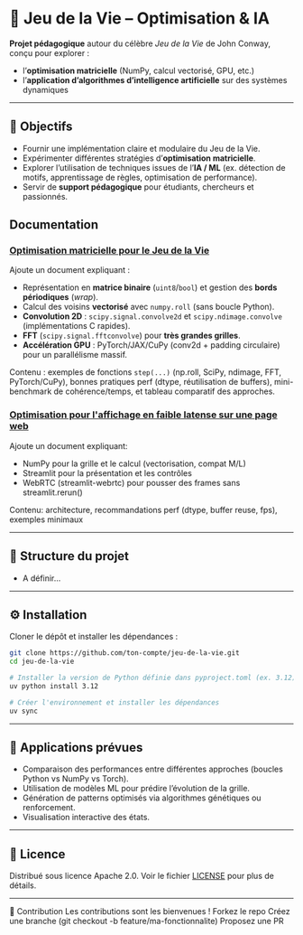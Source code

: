 # 🧬 Jeu de la Vie – Optimisation & IA

**Projet pédagogique** autour du célèbre *Jeu de la Vie* de John Conway, conçu pour explorer :  
- l’**optimisation matricielle** (NumPy, calcul vectorisé, GPU, etc.)  
- l’**application d’algorithmes d’intelligence artificielle** sur des systèmes dynamiques  

---

## 🚀 Objectifs

- Fournir une implémentation claire et modulaire du Jeu de la Vie.  
- Expérimenter différentes stratégies d’**optimisation matricielle**.  
- Explorer l’utilisation de techniques issues de l’**IA / ML** (ex. détection de motifs, apprentissage de règles, optimisation de performance).  
- Servir de **support pédagogique** pour étudiants, chercheurs et passionnés.  

## Documentation

### [Optimisation matricielle pour le Jeu de la Vie](./optimisation_matricielle.md)
Ajoute un document expliquant :
- Représentation en **matrice binaire** (`uint8`/`bool`) et gestion des **bords périodiques** (*wrap*).
- Calcul des voisins **vectorisé** avec `numpy.roll` (sans boucle Python).
- **Convolution 2D** : `scipy.signal.convolve2d` et `scipy.ndimage.convolve` (implémentations C rapides).
- **FFT** (`scipy.signal.fftconvolve`) pour **très grandes grilles**.
- **Accélération GPU** : PyTorch/JAX/CuPy (conv2d + padding circulaire) pour un parallélisme massif.

Contenu : exemples de fonctions `step(...)` (np.roll, SciPy, ndimage, FFT, PyTorch/CuPy), bonnes pratiques perf (dtype, réutilisation de buffers), mini-benchmark de cohérence/temps, et tableau comparatif des approches.


### [Optimisation pour l'affichage en faible latense sur une page web](./optimisation_web.md)
Ajoute un document expliquant:
- NumPy pour la grille et le calcul (vectorisation, compat M/L)
- Streamlit pour la présentation et les contrôles
- WebRTC (streamlit-webrtc) pour pousser des frames sans streamlit.rerun()

Contenu: architecture, recommandations perf (dtype, buffer reuse, fps), exemples minimaux

---

## 📂 Structure du projet

- A définir...

---

## ⚙️ Installation

Cloner le dépôt et installer les dépendances :

```bash
git clone https://github.com/ton-compte/jeu-de-la-vie.git
cd jeu-de-la-vie

# Installer la version de Python définie dans pyproject.toml (ex. 3.12)
uv python install 3.12

# Créer l'environnement et installer les dépendances
uv sync
```

---

## 🧪 Applications prévues

 - Comparaison des performances entre différentes approches (boucles Python vs NumPy vs Torch).
 - Utilisation de modèles ML pour prédire l’évolution de la grille.
 - Génération de patterns optimisés via algorithmes génétiques ou renforcement.
 - Visualisation interactive des états.

---

## 📜 Licence
Distribué sous licence Apache 2.0.
Voir le fichier [LICENSE](./LICENSE) pour plus de détails.

---

🤝 Contribution
Les contributions sont les bienvenues !
Forkez le repo
Créez une branche (git checkout -b feature/ma-fonctionnalite)
Proposez une PR
